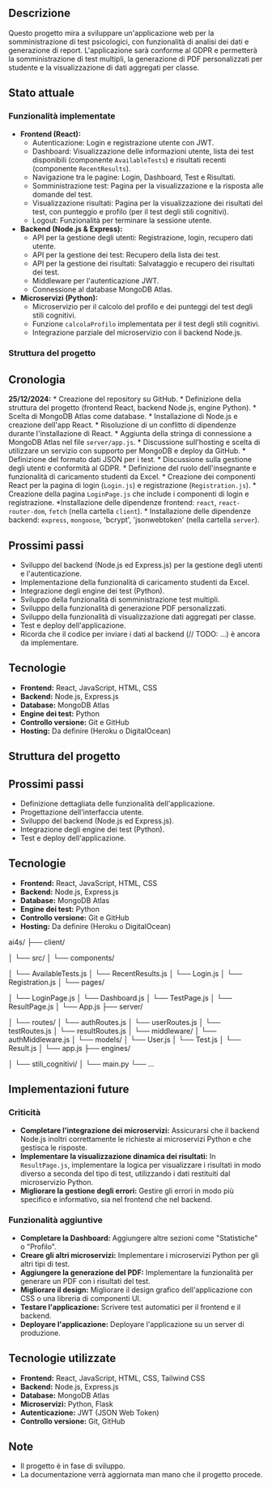 ## Descrizione
Questo progetto mira a sviluppare un'applicazione web per la somministrazione di test psicologici, con funzionalità di analisi dei dati e generazione di report. L'applicazione sarà conforme al GDPR e permetterà la somministrazione di test multipli, la generazione di PDF personalizzati per studente e la visualizzazione di dati aggregati per classe.

## Stato attuale

### Funzionalità implementate
* **Frontend (React):**
    * Autenticazione: Login e registrazione utente con JWT.
    * Dashboard: Visualizzazione delle informazioni utente,  lista dei test disponibili (componente `AvailableTests`) e risultati recenti (componente `RecentResults`).
    * Navigazione tra le pagine: Login, Dashboard, Test e Risultati.
    * Somministrazione test: Pagina per la visualizzazione e la risposta alle domande del test.
    * Visualizzazione risultati: Pagina per la visualizzazione dei risultati del test, con punteggio e profilo (per il test degli stili cognitivi).
    * Logout: Funzionalità per terminare la sessione utente.
* **Backend (Node.js & Express):**
    * API per la gestione degli utenti: Registrazione, login, recupero dati utente.
    * API per la gestione dei test: Recupero della lista dei test.
    * API per la gestione dei risultati: Salvataggio e recupero dei risultati dei test.
    * Middleware per l'autenticazione JWT.
    * Connessione al database MongoDB Atlas.
* **Microservizi (Python):**
    * Microservizio per il calcolo del profilo e dei punteggi del test degli stili cognitivi.
    * Funzione `calcolaProfilo` implementata per il test degli stili cognitivi.
    * Integrazione parziale del microservizio con il backend Node.js.

### Struttura del progetto
## Cronologia

**25/12/2024:** 
    * Creazione del repository su GitHub.
    * Definizione della struttura del progetto (frontend React, backend Node.js, engine Python).
    * Scelta di MongoDB Atlas come database.
    * Installazione di Node.js e creazione dell'app React.
    * Risoluzione di un conflitto di dipendenze durante l'installazione di React.
    * Aggiunta della stringa di connessione a MongoDB Atlas nel file `server/app.js`.
    * Discussione sull'hosting e scelta di utilizzare un servizio con supporto per MongoDB e deploy da GitHub.
    * Definizione del formato dati JSON per i test.
    * Discussione sulla gestione degli utenti e conformità al GDPR.
    * Definizione del ruolo dell'insegnante e funzionalità di caricamento studenti da Excel.
    * Creazione dei componenti React per la pagina di login (`Login.js`) e registrazione (`Registration.js`).
    * Creazione della pagina `LoginPage.js` che include i componenti di login e registrazione.
    *Installazione delle dipendenze frontend: `react`, `react-router-dom`, `fetch` (nella cartella `client`).
    * Installazione delle dipendenze backend: `express`, `mongoose`, 'bcrypt', 'jsonwebtoken' (nella cartella `server`).     


## Prossimi passi

* Sviluppo del backend (Node.js ed Express.js) per la gestione degli utenti e l'autenticazione.
* Implementazione della funzionalità di caricamento studenti da Excel.
* Integrazione degli engine dei test (Python).
* Sviluppo della funzionalità di somministrazione test multipli.
* Sviluppo della funzionalità di generazione PDF personalizzati.
* Sviluppo della funzionalità di visualizzazione dati aggregati per classe.
* Test e deploy dell'applicazione.
* Ricorda che il codice per inviare i dati al backend (// TODO: ...) è ancora da implementare.

## Tecnologie

* **Frontend:** React, JavaScript, HTML, CSS
* **Backend:** Node.js, Express.js
* **Database:** MongoDB Atlas
* **Engine dei test:** Python
* **Controllo versione:** Git e GitHub
* **Hosting:** Da definire (Heroku o DigitalOcean)

## Struttura del progetto
## Prossimi passi

* Definizione dettagliata delle funzionalità dell'applicazione.
* Progettazione dell'interfaccia utente.
* Sviluppo del backend (Node.js ed Express.js).
* Integrazione degli engine dei test (Python).
* Test e deploy dell'applicazione.

## Tecnologie

* **Frontend:** React, JavaScript, HTML, CSS
* **Backend:** Node.js, Express.js
* **Database:** MongoDB Atlas
* **Engine dei test:** Python
* **Controllo versione:** Git e GitHub
* **Hosting:** Da definire (Heroku o DigitalOcean)

ai4s/
├── client/

│   └── src/
│       └── components/

│           └── AvailableTests.js
│           └── RecentResults.js
│           └── Login.js
│           └── Registration.js
│       └── pages/

│           └── LoginPage.js
│           └── Dashboard.js
│           └── TestPage.js
│           └── ResultPage.js
│       └── App.js
├── server/

│   └── routes/
│       └── authRoutes.js
│       └── userRoutes.js
│       └── testRoutes.js
│       └── resultRoutes.js
│   └── middleware/
│       └── authMiddleware.js
│   └── models/
│       └── User.js
│       └── Test.js
│       └── Result.js
│   └── app.js
├── engines/

│   └── stili_cognitivi/
│       └── main.py
└── ...


## Implementazioni future

### Criticità
* **Completare l'integrazione dei microservizi:** Assicurarsi che il backend Node.js inoltri correttamente le richieste ai microservizi Python e che gestisca le risposte.
* **Implementare la visualizzazione dinamica dei risultati:**  In `ResultPage.js`, implementare la logica per visualizzare i risultati in modo diverso a seconda del tipo di test, utilizzando i dati restituiti dal microservizio Python.
* **Migliorare la gestione degli errori:**  Gestire gli errori in modo più specifico e informativo, sia nel frontend che nel backend.

### Funzionalità aggiuntive
* **Completare la Dashboard:**  Aggiungere altre sezioni come "Statistiche" o "Profilo".
* **Creare gli altri microservizi:**  Implementare i microservizi Python per gli altri tipi di test.
* **Aggiungere la generazione del PDF:**  Implementare la funzionalità per generare un PDF con i risultati del test.
* **Migliorare il design:**  Migliorare il design grafico dell'applicazione con CSS o una libreria di componenti UI.
* **Testare l'applicazione:**  Scrivere test automatici per il frontend e il backend.
* **Deployare l'applicazione:**  Deployare l'applicazione su un server di produzione.

## Tecnologie utilizzate
* **Frontend:** React, JavaScript, HTML, CSS, Tailwind CSS
* **Backend:** Node.js, Express.js
* **Database:** MongoDB Atlas
* **Microservizi:** Python, Flask
* **Autenticazione:** JWT (JSON Web Token)
* **Controllo versione:** Git, GitHub

## Note
* Il progetto è in fase di sviluppo.
* La documentazione verrà aggiornata man mano che il progetto procede.


